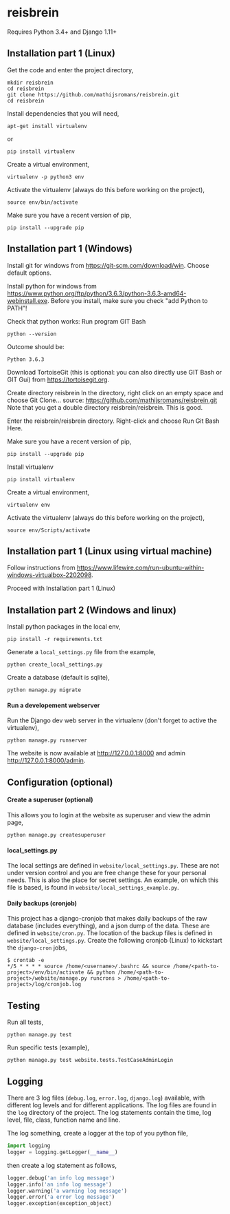 # reisbrein

Requires Python 3.4+ and Django 1.11+

## Installation part 1 (Linux)

Get the code and enter the project directory,
```
mkdir reisbrein
cd reisbrein
git clone https://github.com/mathijsromans/reisbrein.git
cd reisbrein
```

Install dependencies that you will need,
```
apt-get install virtualenv
```
or
```
pip install virtualenv
```

Create a virtual environment,
```
virtualenv -p python3 env
```

Activate the virtualenv (always do this before working on the project),
```
source env/bin/activate
```

Make sure you have a recent version of pip,
```
pip install --upgrade pip
```

## Installation part 1 (Windows)

Install git for windows from
https://git-scm.com/download/win.
Choose default options.

Install python for windows from
https://www.python.org/ftp/python/3.6.3/python-3.6.3-amd64-webinstall.exe.
Before you install, make sure you check "add Python to PATH"!

Check that python works:
Run program GIT Bash
```
python --version
```
Outcome should be:
```
Python 3.6.3
```

Download TortoiseGit (this is optional: you can also directly use GIT Bash or GIT Gui)
from https://tortoisegit.org.

Create directory reisbrein
In the directory, right click on an empty space and choose Git Clone...
source: https://github.com/mathijsromans/reisbrein.git
Note that you get a double directory reisbrein/reisbrein. This is good.

Enter the reisbrein/reisbrein directory. Right-click and choose Run Git Bash Here.

Make sure you have a recent version of pip,
```
pip install --upgrade pip
```

Install virtualenv
```
pip install virtualenv
```

Create a virtual environment,
```
virtualenv env
```

Activate the virtualenv (always do this before working on the project),
```
source env/Scripts/activate
```

## Installation part 1 (Linux using virtual machine)

Follow instructions from https://www.lifewire.com/run-ubuntu-within-windows-virtualbox-2202098.

Proceed with Installation part 1 (Linux)

## Installation part 2 (Windows and linux)

Install python packages in the local env,
```
pip install -r requirements.txt
```

Generate a `local_settings.py` file from the example,
```
python create_local_settings.py
```

Create a database (default is sqlite),
```
python manage.py migrate
```

#### Run a developement webserver
Run the Django dev web server in the virtualenv (don't forget to active the virtualenv),
```
python manage.py runserver
```

The website is now available at http://127.0.0.1:8000 and admin http://127.0.0.1:8000/admin.

## Configuration (optional)

#### Create a superuser (optional)
This allows you to login at the website as superuser and view the admin page,
```
python manage.py createsuperuser
```

#### local_settings.py

The local settings are defined in `website/local_settings.py`. 
These are not under version control and you are free change these for your personal needs.
This is also the place for secret settings. An example, on which this file is based, is found in `website/local_settings_example.py`.

#### Daily backups (cronjob)
This project has a django-cronjob that makes daily backups of the raw database (includes everything), and a json dump of the data.
These are defined in `website/cron.py`. The location of the backup files is defined in `website/local_settings.py`. 
Create the following cronjob (Linux) to kickstart the `django-cron` jobs,
```
$ crontab -e
*/5 * * * * source /home/<username>/.bashrc && source /home/<path-to-project>/env/bin/activate && python /home/<path-to-project>/website/manage.py runcrons > /home/<path-to-project>/log/cronjob.log
```

## Testing

Run all tests,
```
python manage.py test
```

Run specific tests (example),
```
python manage.py test website.tests.TestCaseAdminLogin
```

## Logging
There are 3 log files (`debug.log`, `error.log`, `django.log`) available, with different log levels and for different applications.
The log files are found in the `log` directory of the project.
The log statements contain the time, log level, file, class, function name and line. 

The log something, create a logger at the top of you python file,
```python
import logging
logger = logging.getLogger(__name__)
```
then create a log statement as follows,
```python
logger.debug('an info log message')
logger.info('an info log message')
logger.warning('a warning log message')
logger.error('a error log message')
logger.exception(exception_object)
```
